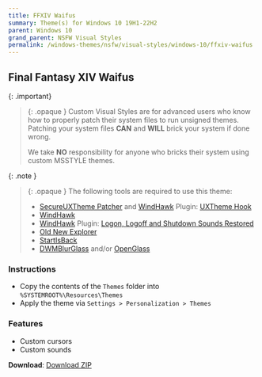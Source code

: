 ```yaml
---
title: FFXIV Waifus
summary: Theme(s) for Windows 10 19H1-22H2
parent: Windows 10
grand_parent: NSFW Visual Styles
permalink: /windows-themes/nsfw/visual-styles/windows-10/ffxiv-waifus
---
```


## Final Fantasy XIV Waifus

{: .important}
> {: .opaque }
> Custom Visual Styles are for advanced users who know how to properly patch their system files to run unsigned themes.  
> Patching your system files **CAN** and **WILL** brick your system if done wrong.
>
> We take **NO** responsibility for anyone who bricks their system using custom MSSTYLE themes.

{: .note }
> {: .opaque }
> The following tools are required to use this theme:
>
> - [SecureUXTheme Patcher][SecureUXTheme] and [WindHawk][WindHawk] Plugin: [UXTheme Hook][UXThemeHook]
> - [WindHawk][WindHawk]
> - [WindHawk][WindHawk] Plugin: [Logon, Logoff and Shutdown Sounds Restored][SoundsRestored]
> - [Old New Explorer][OldNewExplorer]
> - [StartIsBack][StartIsBack]
> - [DWMBlurGlass][DWMBlurGlass] and/or [OpenGlass][OpenGlass]

### Instructions

- Copy the contents of the `Themes` folder into `%SYSTEMROOT%\Resources\Themes`
- Apply the theme via `Settings > Personalization > Themes`

### Features

- Custom cursors
- Custom sounds

**Download**: [Download ZIP][DownloadZIP]

<!-- ///////////////////////////////////////////////////////////////////////////////////////////////////////////////////////////////////////////////////// -->

[WindHawk]: https://windhawk.net/
[SoundsRestored]: https://windhawk.net/mods/logon-logoff-shutdown-sounds/
[SecureUXTheme]: https://github.com/namazso/SecureUxTheme/
[UXThemeHook]: https://windhawk.net/mods/uxtheme-hook/
[OldNewExplorer]: https://msfn.org/board/topic/170375-oldnewexplorer-119/
[DWMBlurGlass]: https://github.com/Maplespe/DWMBlurGlass
[StartIsBack]: https://www.startisback.com/
[OpenGlass]: https://virtualcustoms.net/showthread.php/88998-OpenGlass-Installer-for-Windows-11-22H2

[DownloadZIP]: https://gitlab.com/the-back-room/visual-styles/windows-10/nsfw/final-fantasy-xiv-waifus/-/archive/main/final-fantasy-xiv-waifus-main.zip

<!-- ///////////////////////////////////////////////////////////////////////////////////////////////////////////////////////////////////////////////////// -->
